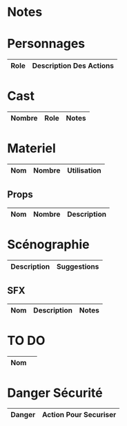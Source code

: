 # Notes

# Personnages
| Role | Description Des Actions |
| ---- | ----------------------- |

# Cast
| Nombre | Role               | Notes                                                                                 |
| ------ | ------------------ | ------------------------------------------------------------------------------------- |

# Materiel
| Nom                              | Nombre | Utilisation                     |
| -------------------------------- | ------ | ------------------------------- |

## Props
| Nom           | Nombre | Description                                    |
| ------------- | ------ | ---------------------------------------------- |

# Scénographie

| Description | Suggestions |
| ----------- | ----------- |


## SFX
| Nom                    | Description | Notes |
| ---------------------- | ----------- | ----- |

# TO DO
| Nom                                                            |     |
| -------------------------------------------------------------- | --- |

# Danger Sécurité
| Danger | Action Pour Securiser |
| ------ | --------------------- |
